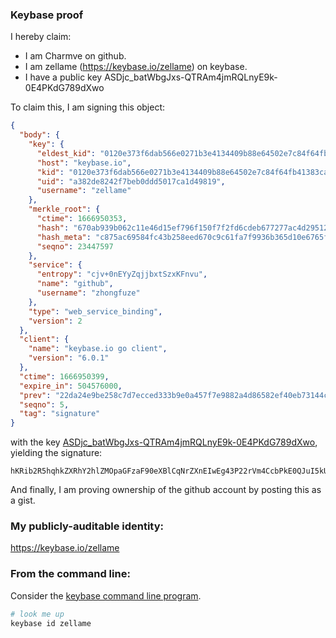 ### Keybase proof

I hereby claim:

  * I am Charmve on github.
  * I am zellame (https://keybase.io/zellame) on keybase.
  * I have a public key ASDjc_batWbgJxs-QTRAm4jmRQLnyE9k-0E4PKdG789dXwo

To claim this, I am signing this object:

```json
{
  "body": {
    "key": {
      "eldest_kid": "0120e373f6dab566e0271b3e4134409b88e64502e7c84f64fb41383ca746efcf5d5f0a",
      "host": "keybase.io",
      "kid": "0120e373f6dab566e0271b3e4134409b88e64502e7c84f64fb41383ca746efcf5d5f0a",
      "uid": "a382de8242f7beb0ddd5017ca1d49819",
      "username": "zellame"
    },
    "merkle_root": {
      "ctime": 1666950353,
      "hash": "670ab939b062c11e46d15ef796f150f7f2fd6cdeb677277ac4d2951251fe4856ecbc389d77e36297887bd9b838fe7b4bf8ecae0f72efe5e4d55d64cd728623db",
      "hash_meta": "c875ac69584fc43b258eed670c9c61fa7f9936b365d10e6765f70db5bc895b65",
      "seqno": 23447597
    },
    "service": {
      "entropy": "cjv+0nEYyZqjjbxtSzxKFnvu",
      "name": "github",
      "username": "zhongfuze"
    },
    "type": "web_service_binding",
    "version": 2
  },
  "client": {
    "name": "keybase.io go client",
    "version": "6.0.1"
  },
  "ctime": 1666950399,
  "expire_in": 504576000,
  "prev": "22da24e9be258c7d7ecced333b9e0a457f7e9882a4d86582ef40eb73144ce259",
  "seqno": 5,
  "tag": "signature"
}
```

with the key [ASDjc_batWbgJxs-QTRAm4jmRQLnyE9k-0E4PKdG789dXwo](https://keybase.io/zellame), yielding the signature:

```
hKRib2R5hqhkZXRhY2hlZMOpaGFzaF90eXBlCqNrZXnEIwEg43P22rVm4CcbPkE0QJuI5kUC58hPZPtBODynRu/PXV8Kp3BheWxvYWTESpcCBcQgItok6b4ljH1+zO0zO54KRX9+mIKk2GWC70DrcxRM4lnEIMU/do75JCiy0bZKJHFgU5F60lVn4AEr3kNjmUxzKksMAgHCo3NpZ8RAz1AlGj2BWH6Tbg8dfAlLTNYOKTaN5vMUfZMOXidQtkGe/VOJizWz3ptXJSrDKdaeM8upGIb1pzj3mi1WicTPCahzaWdfdHlwZSCkaGFzaIKkdHlwZQildmFsdWXEIJcsiDBg+2NbkhJiEOR7Flxp2hWsu7dkQzFNlDwUTNxWo3RhZ80CAqd2ZXJzaW9uAQ==

```

And finally, I am proving ownership of the github account by posting this as a gist.

### My publicly-auditable identity:

https://keybase.io/zellame

### From the command line:

Consider the [keybase command line program](https://keybase.io/download).

```bash
# look me up
keybase id zellame
```
